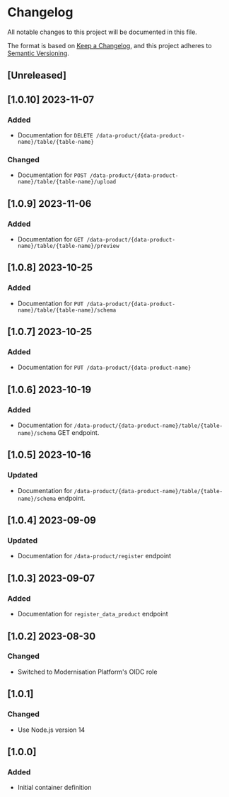 <!-- markdownlint-disable MD003 -->

# Changelog

All notable changes to this project will be documented in this file.

The format is based on [Keep a Changelog](https://keepachangelog.com/en/1.0.0/),
and this project adheres to [Semantic Versioning](https://semver.org/spec/v2.0.0.html).

## [Unreleased]

## [1.0.10] 2023-11-07

### Added

- Documentation for `DELETE /data-product/{data-product-name}/table/{table-name}`

### Changed

- Documentation for `POST /data-product/{data-product-name}/table/{table-name}/upload`

## [1.0.9] 2023-11-06

### Added

- Documentation for `GET /data-product/{data-product-name}/table/{table-name}/preview`

## [1.0.8] 2023-10-25

### Added

- Documentation for `PUT /data-product/{data-product-name}/table/{table-name}/schema`

## [1.0.7] 2023-10-25

### Added

- Documentation for `PUT /data-product/{data-product-name}`

## [1.0.6] 2023-10-19

### Added

- Documentation for `/data-product/{data-product-name}/table/{table-name}/schema`
  GET endpoint.

## [1.0.5] 2023-10-16

### Updated

- Documentation for `/data-product/{data-product-name}/table/{table-name}/schema`
  endpoint.

## [1.0.4] 2023-09-09

### Updated

- Documentation for `/data-product/register` endpoint

## [1.0.3] 2023-09-07

### Added

- Documentation for `register_data_product` endpoint

## [1.0.2] 2023-08-30

### Changed

- Switched to Modernisation Platform's OIDC role

## [1.0.1]

### Changed

- Use Node.js version 14

## [1.0.0]

### Added

- Initial container definition
